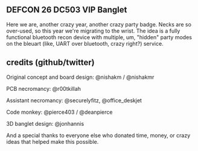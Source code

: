 DEFCON 26 DC503 VIP Banglet
---------------------------
Here we are, another crazy year, another crazy party badge.  Necks are so over-used, so this year we're migrating to the wrist.  The idea is a fully functional bluetooth recon device with multiple, um, "hidden" party modes on the bleuart (like, UART over bluetooth, crazy right?) service.

credits (github/twitter)
------------------------

Original concept and board design: @nishakm / @nishakmr

PCB necromancy: @r00tkillah

Assistant necromancy: @securelyfitz, @office_deskjet

Code monkey: @pierce403 / @deanpierce

3D banglet design: @jonhannis

And a special thanks to everyone else who donated time, money, or crazy ideas that helped make this possible.
